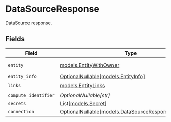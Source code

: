 # DataSourceResponse

DataSource response.


## Fields

| Field                                                                                              | Type                                                                                               | Required                                                                                           | Description                                                                                        |
| -------------------------------------------------------------------------------------------------- | -------------------------------------------------------------------------------------------------- | -------------------------------------------------------------------------------------------------- | -------------------------------------------------------------------------------------------------- |
| `entity`                                                                                           | [models.EntityWithOwner](../models/entitywithowner.md)                                             | :heavy_check_mark:                                                                                 | Entity with owner.                                                                                 |
| `entity_info`                                                                                      | [OptionalNullable[models.EntityInfo]](../models/entityinfo.md)                                     | :heavy_minus_sign:                                                                                 | N/A                                                                                                |
| `links`                                                                                            | [models.EntityLinks](../models/entitylinks.md)                                                     | :heavy_check_mark:                                                                                 | Entity links.                                                                                      |
| `compute_identifier`                                                                               | *OptionalNullable[str]*                                                                            | :heavy_minus_sign:                                                                                 | N/A                                                                                                |
| `secrets`                                                                                          | List[[models.Secret](../models/secret.md)]                                                         | :heavy_minus_sign:                                                                                 | N/A                                                                                                |
| `connection`                                                                                       | [OptionalNullable[models.DataSourceResponseConnection]](../models/datasourceresponseconnection.md) | :heavy_minus_sign:                                                                                 | N/A                                                                                                |
